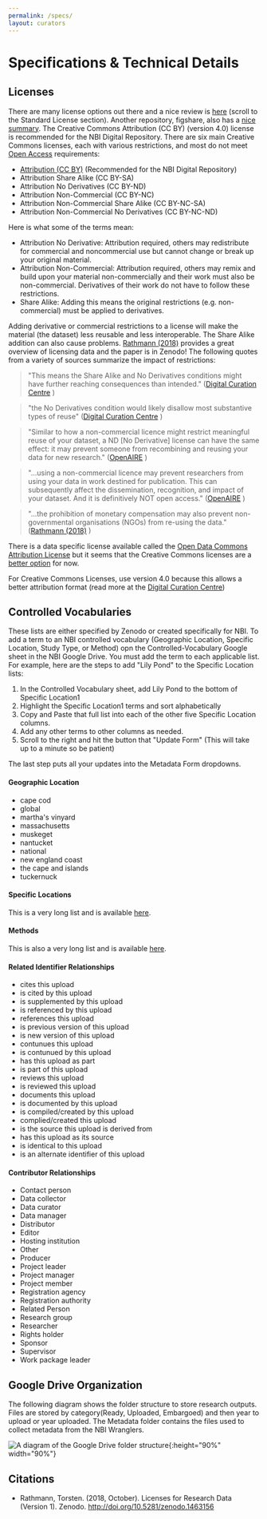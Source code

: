 ```yaml
---
permalink: /specs/
layout: curators
---
```


# Specifications & Technical Details

## Licenses

There are many license options out there and a nice review is [here](http://www.dcc.ac.uk/resources/how-guides/license-research-data) (scroll to the Standard License section). Another repository, figshare, also has a [nice summary](https://knowledge.figshare.com/articles/item/what-is-the-most-appropriate-licence-for-my-data). The Creative Commons Attribution (CC BY) (version 4.0) license is recommended for the NBI Digital Repository. There are six main Creative Commons licenses, each with various restrictions, and most do not meet [Open Access](https://en.wikipedia.org/wiki/Open_access) requirements:

- [Attribution (CC BY)](https://creativecommons.org/licenses/by/4.0/) (Recommended for the NBI Digital Repository)
- Attribution Share Alike (CC BY-SA)
- Attribution No Derivatives (CC BY-ND)
- Attribution Non-Commercial (CC BY-NC)
- Attribution Non-Commercial Share Alike (CC BY-NC-SA)
- Attribution Non-Commercial No Derivatives (CC BY-NC-ND)

Here is what some of the terms mean:
- Attribution No Derivative: Attribution required, others may redistribute for commercial and noncommercial use but cannot change or break up your original material.
- Attribution Non-Commercial: Attribution required, others may remix and build upon your material non-commercially and their work must also be non-commercial. Derivatives of their work do not have to follow these restrictions.
- Share Alike: Adding this means the original restrictions (e.g. non-commercial) must be applied to derivatives.

Adding derivative or commercial restrictions to a license will make the material (the dataset) less reusable and less interoperable. The Share Alike addition can also cause problems.  [Rathmann (2018)](https://zenodo.org/record/1463156#.XpCh1pl7k2x) provides a great overview of licensing data and the paper is in Zenodo! The following quotes from a variety of sources summarize the impact of restrictions:

> "This means the Share Alike and No Derivatives conditions might have further reaching consequences than intended." ([Digital Curation Centre](http://www.dcc.ac.uk/resources/how-guides/license-research-data) )

> "the No Derivatives condition would likely disallow most substantive types of reuse" ([Digital Curation Centre](http://www.dcc.ac.uk/resources/how-guides/license-research-data) )

> "Similar to how a non-commercial licence might restrict meaningful reuse of your dataset, a ND \[No Derivative\] license can have the same effect: it may prevent someone from recombining and reusing your data for new research." ([OpenAIRE](https://www.openaire.eu/research-data-how-to-license/) )

> "...using a non-commercial licence may prevent researchers from using your data in work destined for publication. This can subsequently affect the dissemination, recognition, and impact of your dataset. And it is definitively NOT open access." ([OpenAIRE](https://www.openaire.eu/research-data-how-to-license/) )

> "...the prohibition of monetary compensation may also prevent non-governmental organisations (NGOs) from re-using the data." ([Rathmann (2018)](https://zenodo.org/record/1463156#.XpCh1pl7k2x) )

There is a data specific license available called the [Open Data Commons Attribution License](https://opendatacommons.org/licenses/by/) but it seems that the Creative Commons licenses are a [better option](https://forum.openmod-initiative.org/t/choosing-an-open-data-license-odc-by-vs-cc-by/640/4) for now.

For Creative Commons Licenses, use version 4.0 because this allows a better attribution format (read more at the [Digital Curation Centre](http://www.dcc.ac.uk/resources/how-guides/license-research-data))

## Controlled Vocabularies

These lists are either specified by Zenodo or created specifically for NBI. To add a term to an NBI controlled vocabulary (Geographic Location, Specific Location, Study Type, or Method) opn the Controlled-Vocabulary Google sheet in the NBI Google Drive.  You must add the term to each applicable list.  For example, here are the steps to add "Lily Pond" to the Specific Location lists:
1. In the Controlled Vocabulary sheet, add Lily Pond to the bottom of Specific Location1
2. Highlight the Specific Location1 terms and sort alphabetically
3. Copy and Paste that full list into each of the other five Specific Location columns.
4. Add any other terms to other columns as needed.
5. Scroll to the right and hit the button that "Update Form" (This will take up to a minute so be patient)

The last step puts all your updates into the Metadata Form dropdowns.

#### Geographic Location

- cape cod
- global
- martha's vinyard
- massachusetts
- muskeget
- nantucket
- national
- new england coast
- the cape and islands
- tuckernuck

#### Specific Locations

This is a very long list and is available <a href="{{site.baseurl}}/specs/specificLocation">here</a>.

#### Methods

This is also a very long list and is available <a href="{{site.baseurl}}/specs/methods">here</a>. 

#### Related Identifier Relationships

- cites this upload
- is cited by this upload
- is supplemented by this upload
- is referenced by this upload
- references this upload
- is previous version of this upload
- is new version of this upload
- contunues this upload
- is contunued by this upload
- has this upload as part
- is part of this upload
- reviews this upload
- is reviewed this upload
- documents this upload
- is documented by this upload
- is compiled/created by this upload
- complied/created this upload
- is the source this upload is derived from
- has this upload as its source
- is identical to this upload
- is an alternate identifier of this upload

#### Contributor Relationships
- Contact person
- Data collector
- Data curator
- Data manager
- Distributor
- Editor
- Hosting institution
- Other
- Producer
- Project leader
- Project manager
- Project member
- Registration agency
- Registration authority
- Related Person
- Research group
- Researcher
- Rights holder
- Sponsor
- Supervisor
- Work package leader

## Google Drive Organization

The following diagram shows the folder structure to store research outputs.  Files are stored by category(Ready, Uploaded, Embargoed) and then year to upload or year uploaded. The Metadata folder contains the files used to collect metadata from the NBI Wranglers.

![A diagram of the Google Drive folder structure](https://raw.githubusercontent.com/nantucketbiodiversity/NBIdigitalrepo/master/docs/assets/images/folderStructure.jpeg "Folder Structure"){:height="90%" width="90%"}


## Citations
- Rathmann, Torsten. (2018, October). Licenses for Research Data (Version 1). Zenodo. http://doi.org/10.5281/zenodo.1463156
